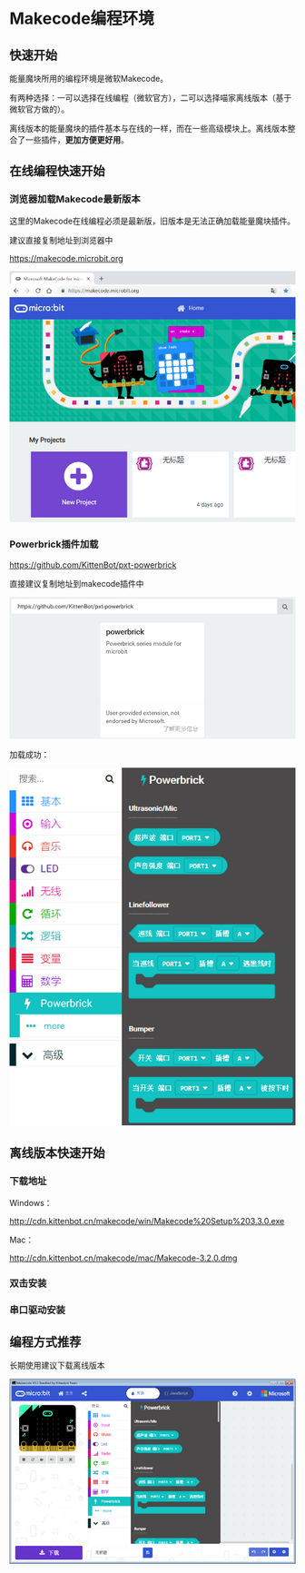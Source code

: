 # Makecode编程环境

## 快速开始

能量魔块所用的编程环境是微软Makecode。

有两种选择：一可以选择在线编程（微软官方），二可以选择喵家离线版本（基于微软官方做的）。

离线版本的能量魔块的插件基本与在线的一样，而在一些高级模块上。离线版本整合了一些插件，**更加方便更好用**。

## 在线编程快速开始

### 浏览器加载Makecode最新版本

这里的Makecode在线编程必须是最新版，旧版本是无法正确加载能量魔块插件。

建议直接复制地址到浏览器中

https://makecode.microbit.org

![](./images/02_01.png)

### Powerbrick插件加载

https://github.com/KittenBot/pxt-powerbrick

直接建议复制地址到makecode插件中

![](./images/02_02.png)

加载成功：

![](./images/02_03.png)

## 离线版本快速开始

### 下载地址

Windows：

http://cdn.kittenbot.cn/makecode/win/Makecode%20Setup%203.3.0.exe

Mac：

http://cdn.kittenbot.cn/makecode/mac/Makecode-3.2.0.dmg


### 双击安装

### 串口驱动安装

## 编程方式推荐

长期使用建议下载离线版本

![](./images/02_04.png)

